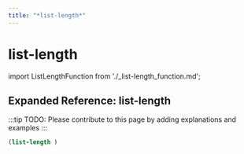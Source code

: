 ```yaml
---
title: "*list-length*"
---
```


# list-length

import ListLengthFunction from './_list-length_function.md';

<ListLengthFunction />

## Expanded Reference: list-length

:::tip
TODO: Please contribute to this page by adding explanations and examples
:::

```lisp
(list-length )
```
